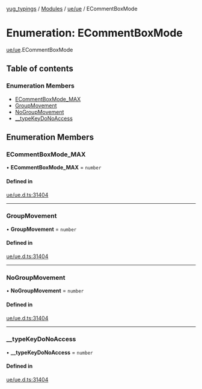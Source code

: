 [yug_typings](../README.md) / [Modules](../modules.md) / [ue/ue](../modules/ue_ue.md) / ECommentBoxMode

# Enumeration: ECommentBoxMode

[ue/ue](../modules/ue_ue.md).ECommentBoxMode

## Table of contents

### Enumeration Members

- [ECommentBoxMode\_MAX](ue_ue.ECommentBoxMode.md#ecommentboxmode_max)
- [GroupMovement](ue_ue.ECommentBoxMode.md#groupmovement)
- [NoGroupMovement](ue_ue.ECommentBoxMode.md#nogroupmovement)
- [\_\_typeKeyDoNoAccess](ue_ue.ECommentBoxMode.md#__typekeydonoaccess)

## Enumeration Members

### ECommentBoxMode\_MAX

• **ECommentBoxMode\_MAX** = `number`

#### Defined in

[ue/ue.d.ts:31404](https://github.com/YugMetaverse/yug_typings/blob/25cad34/ue/ue.d.ts#L31404)

___

### GroupMovement

• **GroupMovement** = `number`

#### Defined in

[ue/ue.d.ts:31404](https://github.com/YugMetaverse/yug_typings/blob/25cad34/ue/ue.d.ts#L31404)

___

### NoGroupMovement

• **NoGroupMovement** = `number`

#### Defined in

[ue/ue.d.ts:31404](https://github.com/YugMetaverse/yug_typings/blob/25cad34/ue/ue.d.ts#L31404)

___

### \_\_typeKeyDoNoAccess

• **\_\_typeKeyDoNoAccess** = `number`

#### Defined in

[ue/ue.d.ts:31404](https://github.com/YugMetaverse/yug_typings/blob/25cad34/ue/ue.d.ts#L31404)
